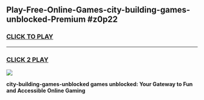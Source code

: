 
## Play-Free-Online-Games-city-building-games-unblocked-Premium #z0p22
<h3>
<a href="https://premium.freeplayer.one?title=city-building-games-unblocked&ref=8M">CLICK TO PLAY</a></h3>
<hr>

<h3>
<a href="https://premium.freeplayer.one?title=city-building-games-unblocked&ref=8M">CLICK 2 PLAY</a>
  
</h3>

<a href="https://premium.freeplayer.one?title=city-building-games-unblocked&ref=8M"><img src="https://clearcache.store/games.png"></a>


**city-building-games-unblocked games unblocked: Your Gateway to Fun and Accessible Online Gaming**
